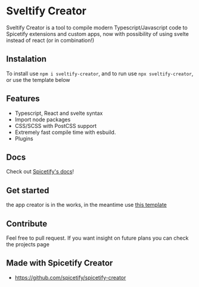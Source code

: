 # Sveltify Creator

Sveltify Creator is a tool to compile modern Typescript/Javascript code to Spicetify extensions and custom apps, now with possibility of using svelte instead of react (or in combination!)

## Instalation
To install use `npm i sveltify-creator`, and to run use `npx sveltify-creator`, or use the template below

## Features
- Typescript, React and svelte syntax
- Import node packages
- CSS/SCSS with PostCSS support
- Extremely fast compile time with esbuild.
- Plugins

## Docs
Check out [Spicetify's docs](https://spicetify.app/docs/development/spicetify-creator/the-basics)!

## Get started
the app creator is in the works, in the meantime use [this template](https://github.com/notPlancha/sveltify-template)

## Contribute
Feel free to pull request. If you want insight on future plans you can check the projects page

## Made with Spicetify Creator
- https://github.com/spicetify/spicetify-creator
